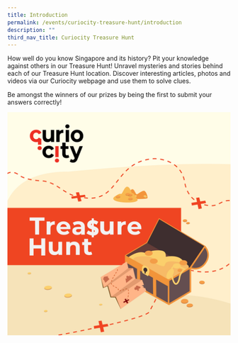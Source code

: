 ```yaml
---
title: Introduction
permalink: /events/curiocity-treasure-hunt/introduction
description: ""
third_nav_title: Curiocity Treasure Hunt
---
```

How well do you know Singapore and its history? Pit your knowledge against others in our Treasure Hunt! Unravel mysteries and stories behind each of our Treasure Hunt location. Discover interesting articles, photos and videos via our Curiocity webpage and use them to solve clues. 

Be amongst the winners of our prizes by being the first to submit your answers correctly!

![Alt text for image on Isomer site](/images/treasurehuntbanner.jpg)
